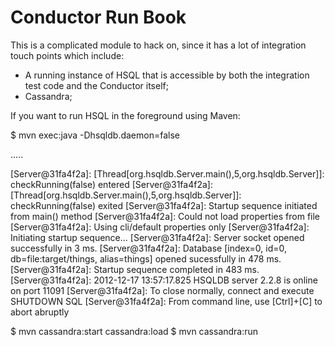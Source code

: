 # Conductor Run Book

This is a complicated module to hack on, since it has a lot of integration touch points which include:

* A running instance of HSQL that is accessible by both the integration test code and the Conductor itself;
* Cassandra;

If you want to run HSQL in the foreground using Maven:

  $ mvn exec:java -Dhsqldb.daemon=false

  .....

  [Server@31fa4f2a]: [Thread[org.hsqldb.Server.main(),5,org.hsqldb.Server]]: checkRunning(false) entered
  [Server@31fa4f2a]: [Thread[org.hsqldb.Server.main(),5,org.hsqldb.Server]]: checkRunning(false) exited
  [Server@31fa4f2a]: Startup sequence initiated from main() method
  [Server@31fa4f2a]: Could not load properties from file
  [Server@31fa4f2a]: Using cli/default properties only
  [Server@31fa4f2a]: Initiating startup sequence...
  [Server@31fa4f2a]: Server socket opened successfully in 3 ms.
  [Server@31fa4f2a]: Database [index=0, id=0, db=file:target/things, alias=things] opened sucessfully in 478 ms.
  [Server@31fa4f2a]: Startup sequence completed in 483 ms.
  [Server@31fa4f2a]: 2012-12-17 13:57:17.825 HSQLDB server 2.2.8 is online on port 11091
  [Server@31fa4f2a]: To close normally, connect and execute SHUTDOWN SQL
  [Server@31fa4f2a]: From command line, use [Ctrl]+[C] to abort abruptly


$ mvn cassandra:start cassandra:load
$ mvn cassandra:run